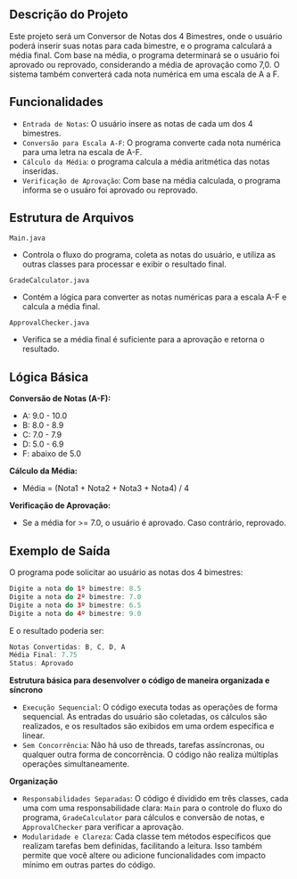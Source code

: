 ## Descrição do Projeto
Este projeto será um Conversor de Notas dos 4 Bimestres, onde o usuário poderá inserir suas notas para cada bimestre, e o programa calculará a média final. Com base na média, o programa determinará se o usuário foi aprovado ou reprovado, considerando a média de aprovação como 7,0. O sistema também converterá cada nota numérica em uma escala de A a F.

## Funcionalidades
- `Entrada de Notas`: O usuário insere as notas de cada um dos 4 bimestres.
- `Conversão para Escala A-F`: O programa converte cada nota numérica para uma letra na escala de A-F.
- `Cálculo da Média`: o programa calcula a média aritmética das notas inseridas.
- `Verificação de Aprovação`: Com base na média calculada, o programa informa se o usuáro foi aprovado ou reprovado.

## Estrutura de Arquivos 

`Main.java`
- Controla o fluxo do programa, coleta as notas do usuário, e utiliza as outras classes para processar e exibir o resultado final.

`GradeCalculator.java`
- Contém a lógica para converter as notas numéricas para a escala A-F e calcula a média final.

`ApprovalChecker.java`
- Verifica se a média final é suficiente para a aprovação e retorna o resultado.

## Lógica Básica

**Conversão de Notas (A-F):**
- A: 9.0 - 10.0
- B: 8.0 - 8.9
- C: 7.0 - 7.9
- D: 5.0 - 6.9
- F: abaixo de 5.0

**Cálculo da Média:**
- Média = (Nota1 + Nota2 + Nota3 + Nota4) / 4

**Verificação de Aprovação:**
- Se a média for >= 7.0, o usuário é aprovado. Caso contrário, reprovado.

## Exemplo de Saída
O programa pode solicitar ao usuário as notas dos 4 bimestres:

```java
Digite a nota do 1º bimestre: 8.5
Digite a nota do 2º bimestre: 7.0
Digite a nota do 3º bimestre: 6.5
Digite a nota do 4º bimestre: 9.0
```
E o resultado poderia ser:

```java
Notas Convertidas: B, C, D, A
Média Final: 7.75
Status: Aprovado
```

**Estrutura básica para desenvolver o código de maneira organizada e síncrono**

- `Execução Sequencial`: O código executa todas as operações de forma sequencial. As entradas do usuário são coletadas, os cálculos são realizados, e os resultados são exibidos em uma ordem específica e linear.
- `Sem Concorrência`: Não há uso de threads, tarefas assíncronas, ou qualquer outra forma de concorrência. O código não realiza múltiplas operações simultaneamente.

**Organização**

- `Responsabilidades Separadas`: O código é dividido em três classes, cada uma com uma responsabilidade clara: `Main` para o controle do fluxo do programa, `GradeCalculator` para cálculos e conversão de notas, e `ApprovalChecker` para verificar a aprovação.
- `Modularidade e Clareza`: Cada classe tem métodos específicos que realizam tarefas bem definidas, facilitando a leitura.  Isso também permite que você altere ou adicione funcionalidades com impacto mínimo em outras partes do código.
